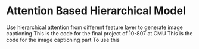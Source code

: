 # Attention Based Hierarchical Model
Use hierarchical attention from different feature layer to generate image captioning
This is the code for the final project of 10-807 at CMU
This is the code for the image captioning part
To use this 


